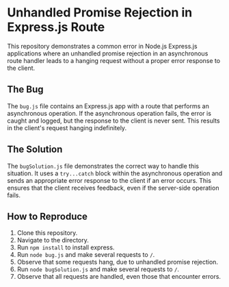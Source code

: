 # Unhandled Promise Rejection in Express.js Route

This repository demonstrates a common error in Node.js Express.js applications where an unhandled promise rejection in an asynchronous route handler leads to a hanging request without a proper error response to the client.

## The Bug

The `bug.js` file contains an Express.js app with a route that performs an asynchronous operation.  If the asynchronous operation fails, the error is caught and logged, but the response to the client is never sent. This results in the client's request hanging indefinitely.

## The Solution

The `bugSolution.js` file demonstrates the correct way to handle this situation.  It uses a `try...catch` block within the asynchronous operation and sends an appropriate error response to the client if an error occurs.  This ensures that the client receives feedback, even if the server-side operation fails.

## How to Reproduce

1. Clone this repository.
2. Navigate to the directory.
3. Run `npm install` to install express.
4. Run `node bug.js` and make several requests to `/`.
5. Observe that some requests hang, due to unhandled promise rejection.
6. Run `node bugSolution.js` and make several requests to `/`. 
7. Observe that all requests are handled, even those that encounter errors. 
